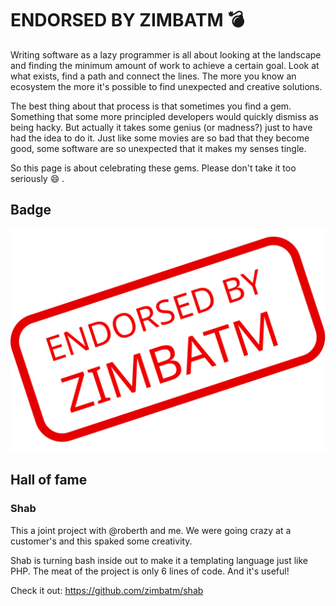 # ENDORSED BY ZIMBATM :bomb:

Writing software as a lazy programmer is all about looking at the landscape
and finding the minimum amount of work to achieve a certain goal. Look at what
exists, find a path and connect the lines. The more you know an ecosystem the
more it's possible to find unexpected and creative solutions.

The best thing about that process is that sometimes you find a gem. Something
that some more principled developers would quickly dismiss as being hacky. But
actually it takes some genius (or madness?) just to have had the idea to do
it. Just like some movies are so bad that they become good, some software are
so unexpected that it makes my senses tingle.

So this page is about celebrating these gems. Please don't take it too
seriously :smile: .

## Badge

[![endorsed by zimbatm](./endorsed.svg)](https://zimbatm.com/endorsed/)

## Hall of fame

### Shab

This a joint project with @roberth and me. We were going crazy at a customer's
and this spaked some creativity.

Shab is turning bash inside out to make it a templating language just like
PHP. The meat of the project is only 6 lines of code. And it's useful!

Check it out: https://github.com/zimbatm/shab
